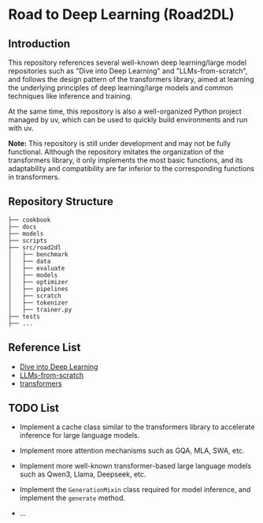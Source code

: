 # Road to Deep Learning (Road2DL)

## Introduction

This repository references several well-known deep learning/large model repositories such as "Dive into Deep Learning" and "LLMs-from-scratch", and follows the design pattern of the transformers library, aimed at learning the underlying principles of deep learning/large models and common techniques like inference and training.

At the same time, this repository is also a well-organized Python project managed by uv, which can be used to quickly build environments and run with uv.

**Note:** This repository is still under development and may not be fully functional. Although the repository imitates the organization of the transformers library, it only implements the most basic functions, and its adaptability and compatibility are far inferior to the corresponding functions in transformers.

## Repository Structure

```
├── cookbook
├── docs
├── models
├── scripts
├── src/road2dl
│   ├── benchmark
│   ├── data
│   ├── evaluate
│   ├── models
│   ├── optimizer
│   ├── pipelines
│   ├── scratch
│   ├── tokenizer
│   ├── trainer.py
├── tests
├── ...
```

## Reference List

- [Dive into Deep Learning](https://github.com/d2l-ai/d2l-en)
- [LLMs-from-scratch](https://github.com/rasbt/LLMs-from-scratch)
- [transformers](https://github.com/huggingface/transformers)

## TODO List

- Implement a cache class similar to the transformers library to accelerate inference for large language models.

- Implement more attention mechanisms such as GQA, MLA, SWA, etc.

- Implement more well-known transformer-based large language models such as Qwen3, Llama, Deepseek, etc.

- Implement the `GenerationMixin` class required for model inference, and implement the `generate` method.

- ...
